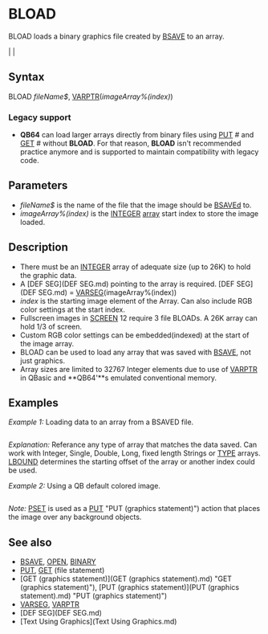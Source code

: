 # BLOAD

BLOAD loads a binary graphics file created by [BSAVE](BSAVE.md) to an array.

  

|  |

## Syntax

BLOAD *fileName$*, [VARPTR](VARPTR.md)(*imageArray%(*index*)*)
### Legacy support

* **QB64** can load larger arrays directly from binary files using [PUT](PUT.md) # and [GET](GET.md) # without **BLOAD**. For that reason, **BLOAD** isn't recommended practice anymore and is supported to maintain compatibility with legacy code.

  

## Parameters

* *fileName$* is the name of the file that the image should be [BSAVEd](BSAVEd.md) to.
* *imageArray%(index)* is the [INTEGER](INTEGER.md) [array](array.md) start index to store the image loaded.

  

## Description

* There must be an [INTEGER](INTEGER.md) array of adequate size (up to 26K) to hold the graphic data.
* A [DEF SEG](DEF SEG.md) pointing to the array is required. [DEF SEG](DEF SEG.md) = [VARSEG](VARSEG.md)(imageArray%(index))
* *index* is the starting image element of the Array. Can also include RGB color settings at the start index.
* Fullscreen images in [SCREEN](SCREEN.md) 12 require 3 file BLOADs. A 26K array can hold 1/3 of screen.
* Custom RGB color settings can be embedded(indexed) at the start of the image array.
* BLOAD can be used to load any array that was saved with [BSAVE](BSAVE.md), not just graphics.
* Array sizes are limited to 32767 Integer elements due to use of [VARPTR](VARPTR.md) in QBasic and **QB64'**s emulated conventional memory.

  

## Examples

*Example 1:* Loading data to an array from a BSAVED file.

```  [DEF SEG](DEF SEG.md) = [VARSEG](VARSEG.md)(Array(0))    BLOAD filename$, [VARPTR](VARPTR.md)(Array([LBOUND](LBOUND.md)(Array))) ' changeable index  [DEF SEG](DEF SEG.md)  
```

*Explanation:* Referance any type of array that matches the data saved. Can work with Integer, Single, Double, Long, fixed length Strings or [TYPE](TYPE.md) arrays. [LBOUND](LBOUND.md) determines the starting offset of the array or another index could be used.
  

*Example 2:* Using a QB default colored image.

```  [DEF SEG](DEF SEG.md) = [VARSEG](VARSEG.md)(Image%(0)) ' pointer to first image element of an array    BLOAD FileName$, [VARPTR](VARPTR.md)(Image%(0)) ' place data into array at index position 0    [PUT](PUT.md) "PUT (graphics statement)")(Col, Row), Image%(0), PSET ' Put the image on the screen from index 0  [DEF SEG](DEF SEG.md)  
```

*Note:* [PSET](PSET.md) is used as a [PUT](PUT.md) "PUT (graphics statement)") action that places the image over any background objects.
  

## See also

* [BSAVE](BSAVE.md), [OPEN](OPEN.md), [BINARY](BINARY.md)
* [PUT](PUT.md), [GET](GET.md) (file statement)
* [GET (graphics statement)](GET (graphics statement).md) "GET (graphics statement)"), [PUT (graphics statement)](PUT (graphics statement).md) "PUT (graphics statement)")
* [VARSEG](VARSEG.md), [VARPTR](VARPTR.md)
* [DEF SEG](DEF SEG.md)
* [Text Using Graphics](Text Using Graphics.md)

  
